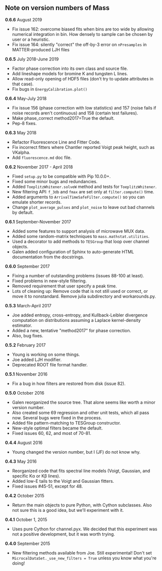 ## Note on version numbers of Mass

**0.6.6** August 2019
* Fix issue 162: overcome biased fits when bins are too wide by allowing numerical integration in bin. How densely to sample can be chosen by user or a heuristic.
* Fix issue 164: silently "correct" the off-by-3 error on `nPresamples` in MATTER-produced LJH files

**0.6.5** July 2018-June 2019
* Factor phase correction into its own class and source file.
* Add lineshape models for bromine K and tungsten L lines.
* Allow read-only opening of HDF5 files (don't try to update attributes in that case).
* Fix bugs in `EnergyCalibration.plot()`

**0.6.4** May-July 2018  
* Fix issue 156 (phase correction with low statistics) and 157 (noise fails if noise records aren't continuous) and 158 (certain test failures).  
* Make phase_correct method2017=True the default.  
* Pep-8 fixes.

**0.6.3** May 2018  
* Refactor Fluorescence Line and Fitter Code.  
* Fix incorrect fitters where Chantler reported Voigt peak height, such as VKalpha.  
* Add `fluorescence.md` doc file.

**0.6.2** November 2017 - April 2018  
* Fixed `setup.py` to be compatible with Pip 10.0.0+.  
* Fixed some minor bugs and redundancies.  
* Added `ToeplitzWhitener.solveW` method and tests for `ToeplitzWhitener`.    
* New filtering API: `f_3db` and `fmax` are set only at `filter.compute()` time.    
* Added arguments to `ArrivalTimeSafeFilter.compute()` so you can emulate shorter records.  
* Change `plot_average_pulses` and `plot_noise` to leave out bad channels by default.  

**0.6.1** September-November 2017    
* Added some features to support analysis of microwave MUX data.  
* Added some random-matrix techniques to `mass.mathstat.utilities`.  
* Used a decorator to add methods to `TESGroup` that loop over channel objects.  
* Galen added configuration of Sphinx to auto-generate HTML documentation from the docstrings.  

**0.6.0** September 2017  
* Fixing a number of outstanding problems (issues 88-100 at least).  
* Fixed problems in new-style filtering.  
* Removed requirement that user specify a peak time.  
* Lots of cleaning up: Remove code that is not still used or correct, or move it to nonstandard. Remove julia subdirectory and workarounds.py.

**0.5.3** March-April 2017  
* Joe added entropy, cross-entropy, and Kullback-Leibler divergence computation on distributions assuming a Laplace kernel-density estimator.  
* Added a new, tentative "method2017" for phase correction.  
* Also, bug fixes.

**0.5.2** February 2017  
* Young is working on some things.  
* Joe added LJH modifier.  
* Deprecated ROOT file format handler.  

**0.5.1** November 2016  
* Fix a bug in how filters are restored from disk (issue 82).

**0.5.0** October 2016  
* Galen reorganized the source tree. That alone seems like worth a minor version number.  
* Also created some 69 regression and other unit tests, which all pass now. Several bugs were fixed in the process.  
* Added file pattern-matching to TESGroup constructor.  
* New-style optimal filters became the default.
* Fixed issues 60, 62, and most of 70-81.

**0.4.4** August 2016  
* Young changed the version number, but I (JF) do not know why.

**0.4.3** May 2016  
* Reorganized code that fits spectral line models (Voigt, Gaussian, and specific K&alpha; or K&beta; lines).  
* Added low-E tails to the Voigt and Gaussian fitters.  
* Fixed issues #45-51, except for 48.

**0.4.2** October 2015  
* Return the main objects to pure Python, with Cython subclasses. Also not sure this is a good idea, but we'll experiment with it.

**0.4.1** October 1, 2015   
* Uses pure Cython for channel.pyx. We decided that this experiment was not a positive development, but it was worth trying.

**0.4.0** September 2015  
* New filtering methods available from Joe. Still experimental! Don't set ```MicrocalDataSet._use_new_filters = True``` unless you know what you're doing!
